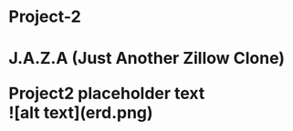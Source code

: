 # Project-2
<h1> J.A.Z.A (Just Another Zillow Clone)
<br>
<p>Project2 placeholder text
<br>
![alt text](erd.png)
